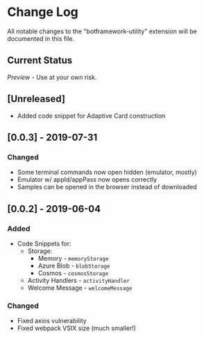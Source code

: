 # Change Log

All notable changes to the "botframework-utility" extension will be documented in this file.

## Current Status

*Preview* - Use at your own risk.

## [Unreleased]

- Added code snippet for Adaptive Card construction

## [0.0.3] - 2019-07-31

### Changed

- Some terminal commands now open hidden (emulator, mostly)
- Emulator w/ appId/appPass now opens correctly
- Samples can be opened in the browser instead of downloaded

## [0.0.2] - 2019-06-04

### Added

- Code Snippets for:
  - Storage:
    - Memory - `memoryStorage`
    - Azure Blob - `blobStorage`
    - Cosmos - `cosmosStorage`
  - Activity Handlers - `activityHandler`
  - Welcome Message - `welcomeMessage`

### Changed

- Fixed axios vulnerability
- Fixed webpack VSIX size (much smaller!)